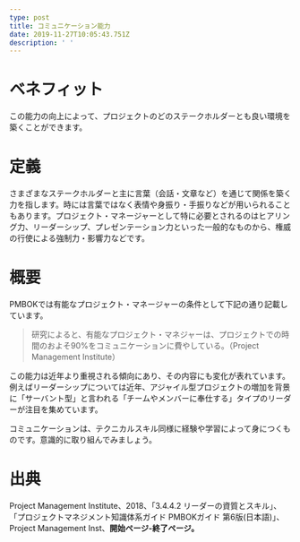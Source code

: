 ```yaml
---
type: post
title: コミュニケーション能力
date: 2019-11-27T10:05:43.751Z
description: ' '
---
```

# ベネフィット

この能力の向上によって、プロジェクトのどのステークホルダーとも良い環境を築くことができます。

# 定義

さまざまなステークホルダーと主に言葉（会話・文章など）を通じて関係を築く力を指します。時には言葉ではなく表情や身振り・手振りなどが用いられることもあります。プロジェクト・マネージャーとして特に必要とされるのはヒアリング力、リーダーシップ、プレゼンテーション力といった一般的なものから、権威の行使による強制力・影響力などです。

# 概要

PMBOKでは有能なプロジェクト・マネージャーの条件として下記の通り記載しています。

> 研究によると、有能なプロジェクト・マネジャーは、プロジェクトでの時間のおよそ90%をコミュニケーションに費やしている。（Project Management Institute）

この能力は近年より重視される傾向にあり、その内容にも変化が表れています。例えばリーダーシップについては近年、アジャイル型プロジェクトの増加を背景に「サーバント型」と言われる「チームやメンバーに奉仕する」タイプのリーダーが注目を集めています。

コミュニケーションは、テクニカルスキル同様に経験や学習によって身につくものです。意識的に取り組んでみましょう。

# 出典

Project Management Institute、2018、「3.4.4.2 リーダーの資質とスキル」、「プロジェクトマネジメント知識体系ガイド PMBOKガイド 第6版(日本語)」、Project Management Inst、**開始ページ-終了ページ。**
